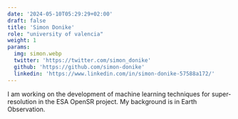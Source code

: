 ```yaml
---
date: '2024-05-10T05:29:29+02:00'
draft: false
title: 'Simon Donike'
role: "university of valencia"
weight: 1
params:
  img: simon.webp
  twitter: 'https://twitter.com/simon_donike'
  github: 'https://github.com/simon-donike'
  linkedin: 'https://www.linkedin.com/in/simon-donike-57588a172/'
---
```


I am working on the development of machine learning techniques for super-resolution in the ESA OpenSR project. My background is in Earth Observation.